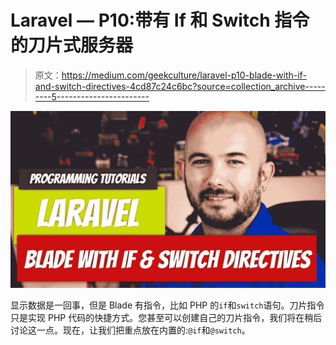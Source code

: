 # Laravel — P10:带有 If 和 Switch 指令的刀片式服务器

> 原文：<https://medium.com/geekculture/laravel-p10-blade-with-if-and-switch-directives-4cd87c24c6bc?source=collection_archive---------5----------------------->

![](img/c1abbbd4fd98328951b1831a00b0ca07.png)

显示数据是一回事，但是 Blade 有指令，比如 PHP 的`if`和`switch`语句。刀片指令只是实现 PHP 代码的快捷方式。您甚至可以创建自己的刀片指令，我们将在稍后讨论这一点。现在，让我们把重点放在内置的:`@if`和`@switch`。